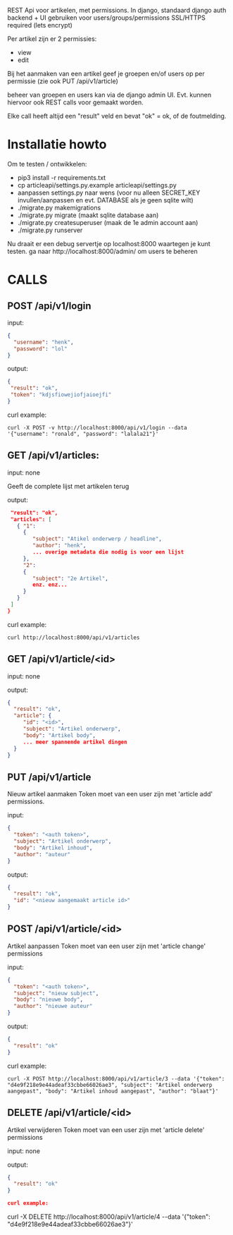 REST Api voor artikelen, met permissions.
In django, standaard django auth backend + UI gebruiken voor users/groups/permissions
SSL/HTTPS required (lets encrypt)

Per artikel zijn er 2 permissies:
- view
- edit

Bij het aanmaken van een artikel geef je groepen en/of users op per permissie
(zie ook PUT /api/v1/article)

beheer van groepen en users kan via de django admin UI. Evt. kunnen hiervoor
ook REST calls voor gemaakt worden.

Elke call heeft altijd een "result" veld en bevat "ok" = ok, of de foutmelding.


# Installatie howto
Om te testen / ontwikkelen:

- pip3 install -r requirements.txt
- cp articleapi/settings.py.example articleapi/settings.py
- aanpassen settings.py naar wens
  (voor nu alleen SECRET_KEY invullen/aanpassen en evt. DATABASE als je geen sqlite wilt)
- ./migrate.py makemigrations
- ./migrate.py migrate (maakt sqlite database aan)
- ./migrate.py createsuperuser  (maak de 1e admin account aan)
- ./migrate.py runserver

Nu draait er een debug servertje op localhost:8000 waartegen je kunt testen.
ga naar http://localhost:8000/admin/ om users te beheren

# CALLS

## POST /api/v1/login
input:
```json
{
  "username": "henk",
  "password": "lol"
}
```

output:
```json
{
 "result": "ok",
 "token": "kdjsfiowejiofjaioejfi"
}
```

curl example:
```
curl -X POST -v http://localhost:8000/api/v1/login --data '{"username": "ronald", "password": "lalala21"}'
```

## GET /api/v1/articles:
input: none

Geeft de complete lijst met artikelen terug

output:
```json
 "result": "ok",
 "articles": [
   { "1": 
     {
        "subject": "Atikel onderwerp / headline",
        "author": "henk",
        ... overige metadata die nodig is voor een lijst
     },
     "2":
     {
        "subject": "2e Artikel",
        enz. enz...
     }
   }
 ]
}
```

curl example:
```
curl http://localhost:8000/api/v1/articles
```


## GET /api/v1/article/\<id\>
input: none

output:
```json
{
  "result": "ok",
  "article": {
     "id": "<id>",
     "subject": "Artikel onderwerp",
     "body": "Artikel body",
     ... meer spannende artikel dingen
  }
}
```


## PUT /api/v1/article
Nieuw artikel aanmaken
Token moet van een user zijn met 'article add' permissions.

input:
```json
{
  "token": "<auth token>",
  "subject": "Artikel onderwerp",
  "body": "Artikel inhoud",
  "author": "auteur"
}
```

output:
```json
{
  "result": "ok",
  "id": "<nieuw aangemaakt article id>"
}
```


## POST /api/v1/article/\<id\>
Artikel aanpassen
Token moet van een user zijn met 'article change' permissions

input:
```json
{
  "token": "<auth token>",
  "subject": "nieuw subject",
  "body": "nieuwe body",
  "author": "nieuwe auteur"
}
```

output:
```json
{
  "result": "ok"
}
```

curl example:
```
curl -X POST http://localhost:8000/api/v1/article/3 --data '{"token": "d4e9f218e9e44adeaf33cbbe66026ae3", "subject": "Artikel onderwerp aangepast", "body": "Artikel inhoud aangepast", "author": "blaat"}'
```


## DELETE /api/v1/article/\<id\>
Artikel verwijderen
Token moet van een user zijn met 'article delete' permissions

input: none

output:
```json
{
  "result": "ok"
}

curl example:
```
curl -X DELETE http://localhost:8000/api/v1/article/4 --data '{"token": "d4e9f218e9e44adeaf33cbbe66026ae3"}'
```
